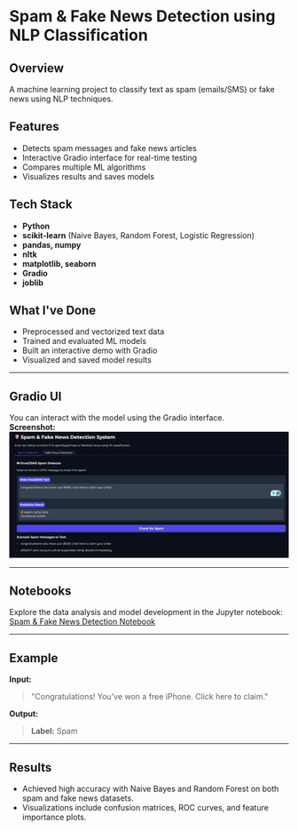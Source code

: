 # Spam & Fake News Detection using NLP Classification

## Overview
A machine learning project to classify text as spam (emails/SMS) or fake news using NLP techniques.

## Features
- Detects spam messages and fake news articles
- Interactive Gradio interface for real-time testing
- Compares multiple ML algorithms
- Visualizes results and saves models

## Tech Stack
- **Python**
- **scikit-learn** (Naive Bayes, Random Forest, Logistic Regression)
- **pandas, numpy**
- **nltk**
- **matplotlib, seaborn**
- **Gradio**
- **joblib**

## What I've Done
- Preprocessed and vectorized text data
- Trained and evaluated ML models
- Built an interactive demo with Gradio
- Visualized and saved model results

---

## Gradio UI

You can interact with the model using the Gradio interface.  
**Screenshot:**  
![Gradio UI Screenshot](fake-news.png)

---

## Notebooks

Explore the data analysis and model development in the Jupyter notebook:  
[Spam & Fake News Detection Notebook](https://colab.research.google.com/drive/1D7v9yIpfj4K691nCcNdPki7r14H33pZp?usp=sharing)

---

## Example

**Input:**  
> "Congratulations! You've won a free iPhone. Click here to claim."

**Output:**  
> **Label:** Spam

---

## Results

- Achieved high accuracy with Naive Bayes and Random Forest on both spam and fake news datasets.
- Visualizations include confusion matrices, ROC curves, and feature importance plots.


